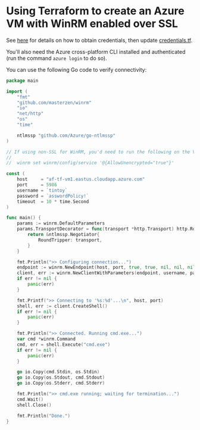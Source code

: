 # Using Terraform to create an Azure VM with WinRM enabled over SSL

See [here](https://www.terraform.io/docs/providers/azurerm/index.html#creating-credentials) for details on how to obtain credentials, then update [credentials.tf](credentials.tf).

You'll also need the Azure cross-platform CLI installed and authenticated (run the command `azure login` to do so).

You can use the following Go code to verify connectivity:

```go
package main

import (
	"fmt"
	"github.com/masterzen/winrm"
	"io"
	"net/http"
	"os"
	"time"

	ntlmssp "github.com/Azure/go-ntlmssp"
)

// If using non-SSL for WinRM, you'd need to run the following on the VM:
//
//	winrm set winrm/config/service '@{AllowUnencrypted="true"}'

const (
	host     = "af-tf-vm1.eastus.cloudapp.azure.com"
	port     = 5986
	username = `tintoy`
	password = `asswordPolicy!`
	timeout  = 10 * time.Second
)

func main() {
	params := winrm.DefaultParameters
	params.TransportDecorator = func(transport *http.Transport) http.RoundTripper {
		return &ntlmssp.Negotiator{
			RoundTripper: transport,
		}
	}

	fmt.Println(">> Configuring connection...")
	endpoint := winrm.NewEndpoint(host, port, true, true, nil, nil, nil, timeout)
	client, err := winrm.NewClientWithParameters(endpoint, username, password, params)
	if err != nil {
		panic(err)
	}

	fmt.Printf(">> Connecting to '%s:%d'...\n", host, port)
	shell, err := client.CreateShell()
	if err != nil {
		panic(err)
	}

	fmt.Println(">> Connected. Running cmd.exe...")
	var cmd *winrm.Command
	cmd, err = shell.Execute("cmd.exe")
	if err != nil {
		panic(err)
	}

	go io.Copy(cmd.Stdin, os.Stdin)
	go io.Copy(os.Stdout, cmd.Stdout)
	go io.Copy(os.Stderr, cmd.Stderr)

	fmt.Println(">> cmd.exe running; waiting for termination...")
	cmd.Wait()
	shell.Close()

	fmt.Println("Done.")
}
```